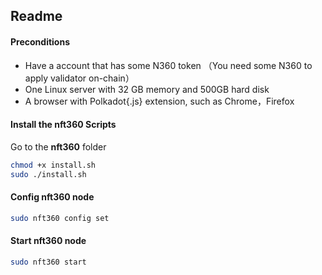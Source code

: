 ## Readme

#### Preconditions

- Have a account that has some N360 token （You need some N360 to apply validator on-chain）
- One Linux server with 32 GB memory and 500GB hard disk
- A browser with Polkadot{.js} extension, such as Chrome，Firefox

#### Install the nft360 Scripts

Go to the **nft360** folder

```bash
chmod +x install.sh
sudo ./install.sh
```

#### Config nft360 node

```bash
sudo nft360 config set
```

#### Start nft360 node

```bash
sudo nft360 start
```
